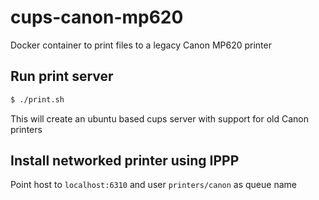 # cups-canon-mp620
Docker container to print files to a legacy Canon MP620 printer

## Run print server
```sh
$ ./print.sh
```

This will create an ubuntu based cups server with support for old Canon printers

## Install networked printer using IPPP
Point host to `localhost:6310` and user `printers/canon` as queue name

